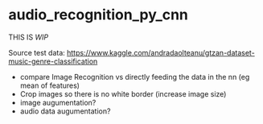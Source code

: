 # audio_recognition_py_cnn


THIS IS *WIP*

Source test data: https://www.kaggle.com/andradaolteanu/gtzan-dataset-music-genre-classification

- compare Image Recognition vs directly feeding the data in the nn (eg mean of features) 
- Crop images so there is no white border (increase image size) 
- image augumentation?
- audio data augumentation?
